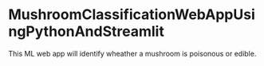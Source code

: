 # MushroomClassificationWebAppUsingPythonAndStreamlit
This ML web app will identify wheather a mushroom is poisonous or edible.
